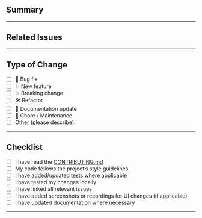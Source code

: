 ## Summary

<!-- Provide a concise description of your changes and why they are needed. -->

______________________________________________________________________

## Related Issues

<!-- Link any related issues (e.g., Fixes #123, Closes #456). -->

______________________________________________________________________

## Type of Change

<!-- Check all that apply. -->

- [ ] 🐞 Bug fix
- [ ] ✨ New feature
- [ ] 💥 Breaking change
- [ ] 🛠 Refactor
- [ ] 📖 Documentation update
- [ ] 🔧 Chore / Maintenance
- [ ] Other (please describe):

______________________________________________________________________

## Checklist

- [ ] I have read the [CONTRIBUTING.md](../CONTRIBUTING.md)
- [ ] My code follows the project’s style guidelines
- [ ] I have added/updated tests where applicable
- [ ] I have tested my changes locally
- [ ] I have linked all relevant issues
- [ ] I have added screenshots or recordings for UI changes (if applicable)
- [ ] I have updated documentation where necessary

______________________________________________________________________
